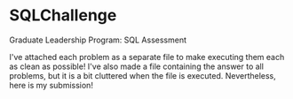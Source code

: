 # SQLChallenge
Graduate Leadership Program: SQL Assessment

I've attached each problem as a separate file to make executing them each as clean as possible! I've also made a file containing the answer to all problems, but it is a bit cluttered when the file is executed. Nevertheless, here is my submission!
